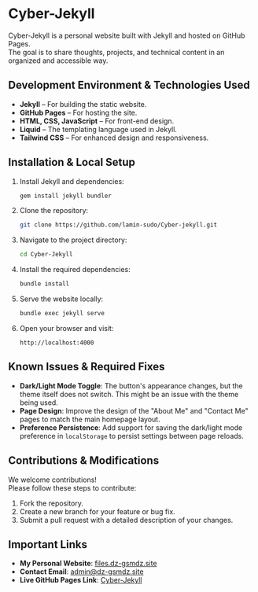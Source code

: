 # Cyber-Jekyll

Cyber-Jekyll is a personal website built with Jekyll and hosted on GitHub Pages.  
The goal is to share thoughts, projects, and technical content in an organized and accessible way.

## Development Environment & Technologies Used

- **Jekyll** – For building the static website.
- **GitHub Pages** – For hosting the site.
- **HTML, CSS, JavaScript** – For front-end design.
- **Liquid** – The templating language used in Jekyll.
- **Tailwind CSS** – For enhanced design and responsiveness.

## Installation & Local Setup

1. Install Jekyll and dependencies:
   ```bash
   gem install jekyll bundler
   ```

2. Clone the repository:
   ```bash
   git clone https://github.com/lamin-sudo/Cyber-jekyll.git
   ```

3. Navigate to the project directory:
   ```bash
   cd Cyber-Jekyll
   ```

4. Install the required dependencies:
   ```bash
   bundle install
   ```

5. Serve the website locally:
   ```bash
   bundle exec jekyll serve
   ```

6. Open your browser and visit:
   ```
   http://localhost:4000
   ```

## Known Issues & Required Fixes

- **Dark/Light Mode Toggle**: The button's appearance changes, but the theme itself does not switch. This might be an issue with the theme being used.
- **Page Design**: Improve the design of the "About Me" and "Contact Me" pages to match the main homepage layout.
- **Preference Persistence**: Add support for saving the dark/light mode preference in `localStorage` to persist settings between page reloads.

## Contributions & Modifications

We welcome contributions!  
Please follow these steps to contribute:

1. Fork the repository.
2. Create a new branch for your feature or bug fix.
3. Submit a pull request with a detailed description of your changes.

## Important Links

- **My Personal Website**: [files.dz-gsmdz.site](http://files.dz-gsmdz.site)
- **Contact Email**: [admin@dz-gsmdz.site](mailto:admin@dz-gsmdz.site)
- **Live GitHub Pages Link**: [Cyber-Jekyll](https://github.com/lamin-sudo/Cyber-jekyll)
